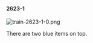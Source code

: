 #### 2623-1
![train-2623-1-0.png](https://github.com/lil-lab/nlvr/raw/master/nlvr/train/images/62/train-2623-1-0.png "train-2623-1-0.png")

There are two blue items on top.